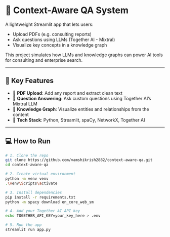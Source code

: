 # 🧠 Context-Aware QA System

A lightweight Streamlit app that lets users:
- Upload PDFs (e.g. consulting reports)
- Ask questions using LLMs (Together AI - Mixtral)
- Visualize key concepts in a knowledge graph

This project simulates how LLMs and knowledge graphs can power AI tools for consulting and enterprise search.

---

## 🚀 Key Features

- 📄 **PDF Upload**: Add any report and extract clean text
- 🤖 **Question Answering**: Ask custom questions using Together AI’s Mixtral LLM
- 🧠 **Knowledge Graph**: Visualize entities and relationships from the content
- 🧰 **Tech Stack**: Python, Streamlit, spaCy, NetworkX, Together AI

---

## 💻 How to Run

```bash
# 1. Clone the repo
git clone https://github.com/vamshikrish2882/context-aware-qa.git
cd context-aware-qa

# 2. Create virtual environment
python -m venv venv
.\venv\Scripts\activate

# 3. Install dependencies
pip install -r requirements.txt
python -m spacy download en_core_web_sm

# 4. Add your Together AI API key
echo TOGETHER_API_KEY=your_key_here > .env

# 5. Run the app
streamlit run app.py
